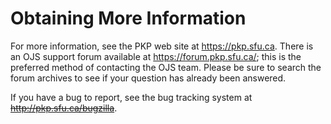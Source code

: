 # Obtaining More Information

For more information, see the PKP web site at https://pkp.sfu.ca. There is an OJS support forum available at https://forum.pkp.sfu.ca/; this is the preferred method of contacting the OJS team. Please be sure to search the forum archives to see if your question has already been answered.

If you have a bug to report, see the bug tracking system at <s>http://pkp.sfu.ca/bugzilla</s>.

